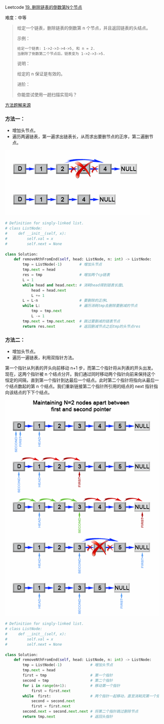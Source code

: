 Leetcode [19. 删除链表的倒数第N个节点](https://leetcode-cn.com/problems/remove-nth-node-from-end-of-list/)

难度：中等

> 给定一个链表，删除链表的倒数第 n 个节点，并且返回链表的头结点。
>
> 示例：
>
> ```
> 给定一个链表: 1->2->3->4->5, 和 n = 2.
> 当删除了倒数第二个节点后，链表变为 1->2->3->5.
> ```
>
> 说明：
>
> 给定的 n 保证是有效的。
>
> 进阶：
>
> 你能尝试使用一趟扫描实现吗？
>

[方法题解来源](https://leetcode-cn.com/problems/remove-nth-node-from-end-of-list/solution/shan-chu-lian-biao-de-dao-shu-di-nge-jie-dian-by-l/)

### 方法一：

- 增加头节点。
- 遍历两遍链表，第一遍求出链表长，从而求出要删节点的正序，第二遍删节点。

![两次遍历](img/两次遍历.png)

```python
# Definition for singly-linked list.
# class ListNode:
#     def __init__(self, x):
#         self.val = x
#         self.next = None

class Solution:
    def removeNthFromEnd(self, head: ListNode, n: int) -> ListNode:
        tmp = ListNode(-1)        # 增加头节点 
        tmp.next = head
        res = tmp                 # 增加两个cp链表
        L = 1
        while head and head.next: # 消耗head得到链表长度L
            head = head.next
            L += 1
        L = L-n                   # 要删除的正序L    
        while L:                  # 遍历消耗tmp去删除要删减的节点
            tmp = tmp.next      
            L -= 1
        tmp.next = tmp.next.next  # 跳过要删减的链表节点
        return res.next           # 返回删减节点之后tmp的头节点res
```


### 方法二：

- 增加头节点。
- 遍历一遍链表，利用双指针方法。

第一个指针从列表的开头向前移动 n+1 步，而第二个指针将从列表的开头出发。现在，这两个指针被 n 个结点分开。我们通过同时移动两个指针向前来保持这个恒定的间隔，直到第一个指针到达最后一个结点。此时第二个指针将指向从最后一个结点数起的第 n 个结点。我们重新链接第二个指针所引用的结点的 next 指针指向该结点的下下个结点。

![一次遍历双指针](img/一次遍历双指针.png)

```python
# Definition for singly-linked list.
# class ListNode:
#     def __init__(self, x):
#         self.val = x
#         self.next = None

class Solution:
    def removeNthFromEnd(self, head: ListNode, n: int) -> ListNode:
        tmp = ListNode(-1)             # 增加头节点 
        tmp.next = head        
        first = tmp                    # 第一个指针
        second = tmp                   # 第二个指针
        for i in range(n+1):           # 移动第一个指针
            first = first.next
        while  first:                  # 两个指针一起移动，直至消耗完第一个指针
            second = second.next
            first = first.next
        second.next = second.next.next # 将第二个指针跳过删除节点
        return tmp.next                # 返回头指针
```

